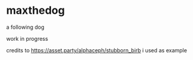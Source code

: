 # maxthedog
a following dog

work in progress

credits to https://asset.party/alphaceph/stubborn_birb i used as example
